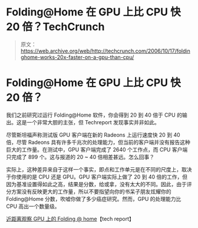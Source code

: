 # Folding@Home 在 GPU 上比 CPU 快 20 倍？TechCrunch

> 原文：<https://web.archive.org/web/http://techcrunch.com/2006/10/17/foldinghome-works-20x-faster-on-a-gpu-than-cpu/>

# Folding@Home 在 GPU 上比 CPU 快 20 倍？

我们之前研究过运行 Folding@Home 软件，你会得到 20 到 40 倍于 CPU 的输出。这是一个非常大胆的主张，但 Techreport 发现事实并非如此。

尽管斯坦福声称测试版 GPU 客户端在新的 Radeons 上运行速度快 20 到 40 倍，尽管 Radeons 具有许多千兆次的处理能力，但当前的客户端并没有报告这种巨大的工作量。在测试中，GPU 客户端完成了 2640 个工作点，而 CPU 客户端只完成了 899 个。这与报道的 20 ~ 40 倍相差甚远。怎么回事？

实际上，这种差异来自于这样一个事实，即点和工作单元是在不同的尺度上，取决于你使用的是 CPU 还是 GPU。GPU 客户端实际上做了 20 到 40 倍的工作，但因为基准设置得如此之高，结果是分数，给或拿，没有太大的不同。因此，由于评分方案没有反映更大的工作量，所以不要指望向你的书呆子朋友炫耀你的 Folding@Home 分数，吹嘘你做了多少癌症研究。然而，GPU 的处理能力比 CPU 高出一个数量级。

[近距离观察 GPU 上的 Folding @ home](https://web.archive.org/web/20130627215229/http://techreport.com/etc/2006q4/gpu-folding/index.x?pg=1)【tech report】